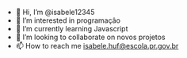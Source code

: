 - 👋 Hi, I’m @isabele12345
- 👀 I’m interested in programaçâo
- 🌱 I’m currently learning Javascript
- 💞️ I’m looking to collaborate on novos projetos 
- 📫 How to reach me isabele.huf@escola.pr.gov.br

<!---
isabele12345/isabele12345 is a ✨ special ✨ repository because its `README.md` (this file) appears on your GitHub profile.
You can click the Preview link to take a look at your changes.
--->

